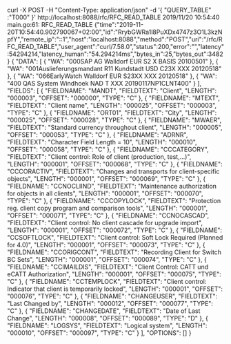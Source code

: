  curl -X POST -H "Content-Type: application/json" -d '{ "QUERY_TABLE" :"T000" }' http://localhost:8088/rfc/RFC_READ_TABLE
2019/11/20 10:54:40 main.go:61: RFC_READ_TABLE
{"time":"2019-11-20T10:54:40.902790067+02:00","id":"RrybGWRa1l8PuXDx4747z3O1L3kzNpfY","remote_ip":"::1","host":"localhost:8088","method":"POST","uri":"/rfc/RFC_READ_TABLE","user_agent":"curl/7.58.0","status":200,"error":"","latency":54294214,"latency_human":"54.294214ms","bytes_in":25,"bytes_out":3482}
{
  "DATA": [
    {
      "WA": "000SAP AG                   Walldorf                 EUR            S2 X     BASIS       20100501"
    },
    {
      "WA": "001Auslieferungsmandant R11 Kundstadt                USD            C23X     XXX      20120518"
    },
    {
      "WA": "066EarlyWatch               Walldorf                 EUR            S23XX    XXX      20120518"
    },
    {
      "WA": "400 QAS System       Windhoek                 NAD            T        XXX 20190117NP1CLNT400"
    }
  ],
  "FIELDS": [
    {
      "FIELDNAME": "MANDT",
      "FIELDTEXT": "Client",
      "LENGTH": "000003",
      "OFFSET": "000000",
      "TYPE": "C"
    },
    {
      "FIELDNAME": "MTEXT",
      "FIELDTEXT": "Client name",
      "LENGTH": "000025",
      "OFFSET": "000003",
      "TYPE": "C"
    },
    {
      "FIELDNAME": "ORT01",
      "FIELDTEXT": "City",
      "LENGTH": "000025",
      "OFFSET": "000028",
      "TYPE": "C"
    },
    {
      "FIELDNAME": "MWAER",
      "FIELDTEXT": "Standard currency throughout client",
      "LENGTH": "000005",
      "OFFSET": "000053",
      "TYPE": "C"
    },
    {
      "FIELDNAME": "ADRNR",
      "FIELDTEXT": "Character Field Length = 10",
      "LENGTH": "000010",
      "OFFSET": "000058",
      "TYPE": "C"
    },
    {
      "FIELDNAME": "CCCATEGORY",
      "FIELDTEXT": "Client control: Role of client (production, test,...)",
      "LENGTH": "000001",
      "OFFSET": "000068",
      "TYPE": "C"
    },
    {
      "FIELDNAME": "CCCORACTIV",
      "FIELDTEXT": "Changes and transports for client-specific objects",
      "LENGTH": "000001",
      "OFFSET": "000069",
      "TYPE": "C"
    },
    {
      "FIELDNAME": "CCNOCLIIND",
      "FIELDTEXT": "Maintenance authorization for objects in all clients",
      "LENGTH": "000001",
      "OFFSET": "000070",
      "TYPE": "C"
    },
    {
      "FIELDNAME": "CCCOPYLOCK",
      "FIELDTEXT": "Protection reg. client copy program and comparison tools",
      "LENGTH": "000001",
      "OFFSET": "000071",
      "TYPE": "C"
    },
    {
      "FIELDNAME": "CCNOCASCAD",
      "FIELDTEXT": "Client control: No client cascade for upgrade import",
      "LENGTH": "000001",
      "OFFSET": "000072",
      "TYPE": "C"
    },
    {
      "FIELDNAME": "CCSOFTLOCK",
      "FIELDTEXT": "Client control: Soft Lock Required (Planned for 4.0)",
      "LENGTH": "000001",
      "OFFSET": "000073",
      "TYPE": "C"
    },
    {
      "FIELDNAME": "CCORIGCONT",
      "FIELDTEXT": "Recording Client for Switch BC Sets",
      "LENGTH": "000001",
      "OFFSET": "000074",
      "TYPE": "C"
    },
    {
      "FIELDNAME": "CCIMAILDIS",
      "FIELDTEXT": "Client Control: CATT und eCATT Authorization",
      "LENGTH": "000001",
      "OFFSET": "000075",
      "TYPE": "C"
    },
    {
      "FIELDNAME": "CCTEMPLOCK",
      "FIELDTEXT": "Client control: Indicator that client is temporarily locked",
      "LENGTH": "000001",
      "OFFSET": "000076",
      "TYPE": "C"
    },
    {
      "FIELDNAME": "CHANGEUSER",
      "FIELDTEXT": "Last Changed by",
      "LENGTH": "000012",
      "OFFSET": "000077",
      "TYPE": "C"
    },
    {
      "FIELDNAME": "CHANGEDATE",
      "FIELDTEXT": "Date of Last Change",
      "LENGTH": "000008",
      "OFFSET": "000089",
      "TYPE": "D"
    },
    {
      "FIELDNAME": "LOGSYS",
      "FIELDTEXT": "Logical system",
      "LENGTH": "000010",
      "OFFSET": "000097",
      "TYPE": "C"
    }
  ],
  "OPTIONS": []
}
